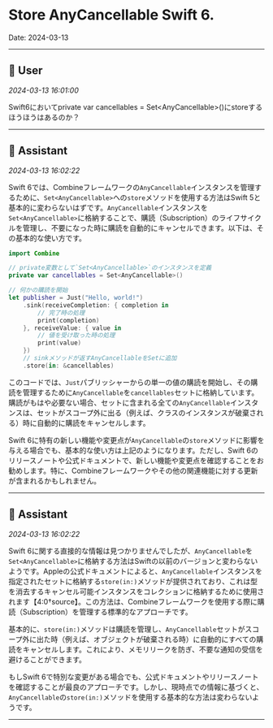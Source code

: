 # Store AnyCancellable Swift 6.

Date: 2024-03-13

---

## 👤 User
*2024-03-13 16:01:00*

Swift6においてprivate var cancellables = Set&lt;AnyCancellable&gt;()にstoreするほうほうはあるのか？

---

## 🤖 Assistant
*2024-03-13 16:02:22*

Swift 6では、Combineフレームワークの`AnyCancellable`インスタンスを管理するために、`Set<AnyCancellable>`への`store`メソッドを使用する方法はSwift 5と基本的に変わらないはずです。`AnyCancellable`インスタンスを`Set<AnyCancellable>`に格納することで、購読（Subscription）のライフサイクルを管理し、不要になった時に購読を自動的にキャンセルできます。以下は、その基本的な使い方です。

```swift
import Combine

// private変数として`Set<AnyCancellable>`のインスタンスを定義
private var cancellables = Set<AnyCancellable>()

// 何かの購読を開始
let publisher = Just("Hello, world!")
    .sink(receiveCompletion: { completion in
        // 完了時の処理
        print(completion)
    }, receiveValue: { value in
        // 値を受け取った時の処理
        print(value)
    })
    // sinkメソッドが返すAnyCancellableをSetに追加
    .store(in: &cancellables)
```

このコードでは、`Just`パブリッシャーからの単一の値の購読を開始し、その購読を管理するために`AnyCancellable`を`cancellables`セットに格納しています。購読がもはや必要ない場合、セットに含まれる全ての`AnyCancellable`インスタンスは、セットがスコープ外に出る（例えば、クラスのインスタンスが破棄される）時に自動的に購読をキャンセルします。

Swift 6に特有の新しい機能や変更点が`AnyCancellable`の`store`メソッドに影響を与える場合でも、基本的な使い方は上記のようになります。ただし、Swift 6のリリースノートや公式ドキュメントで、新しい機能や変更点を確認することをお勧めします。特に、Combineフレームワークやその他の関連機能に対する更新が含まれるかもしれません。

---

## 🤖 Assistant
*2024-03-13 16:02:22*

Swift 6に関する直接的な情報は見つかりませんでしたが、`AnyCancellable`を`Set<AnyCancellable>`に格納する方法はSwiftの以前のバージョンと変わらないようです。Appleの公式ドキュメントによると、`AnyCancellable`インスタンスを指定されたセットに格納する`store(in:)`メソッドが提供されており、これは型を消去するキャンセル可能インスタンスをコレクションに格納するために使用されます【4:0†source】。この方法は、Combineフレームワークを使用する際に購読（Subscription）を管理する標準的なアプローチです。

基本的に、`store(in:)`メソッドは購読を管理し、`AnyCancellable`セットがスコープ外に出た時（例えば、オブジェクトが破棄される時）に自動的にすべての購読をキャンセルします。これにより、メモリリークを防ぎ、不要な通知の受信を避けることができます。

もしSwift 6で特別な変更がある場合でも、公式ドキュメントやリリースノートを確認することが最良のアプローチです。しかし、現時点での情報に基づくと、`AnyCancellable`の`store(in:)`メソッドを使用する基本的な方法は変わらないようです。

---
